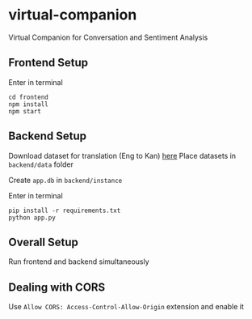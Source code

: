# virtual-companion

Virtual Companion for Conversation and Sentiment Analysis

## Frontend Setup

Enter in terminal

```
cd frontend
npm install
npm start
```

## Backend Setup

Download dataset for translation (Eng to Kan) [here](https://ai4bharat.iitm.ac.in/samanantar)
Place datasets in `backend/data` folder

Create `app.db` in `backend/instance`

Enter in terminal

```
pip install -r requirements.txt
python app.py
```

## Overall Setup

Run frontend and backend simultaneously

## Dealing with CORS

Use `Allow CORS: Access-Control-Allow-Origin` extension and enable it
